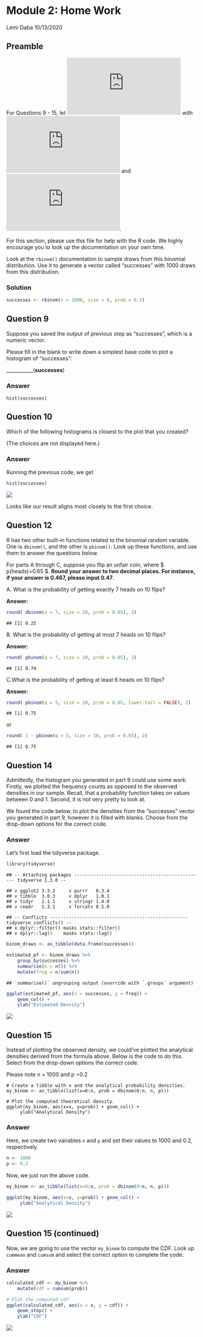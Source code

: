 Module 2: Home Work
================
Lemi Daba
10/13/2020

Preamble
--------

For Questions 9 - 15, let
![X \\sim B(n, p)](https://latex.codecogs.com/png.latex?X%20%5Csim%20B%28n%2C%20p%29 "X \sim B(n, p)")
with ![n = 8](https://latex.codecogs.com/png.latex?n%20%3D%208 "n = 8")
and
![p = 0.2](https://latex.codecogs.com/png.latex?p%20%3D%200.2 "p = 0.2").

For this section, please use this file for help with the R code. We
highly encourage you to look up the documentation on your own time.

Look at the `rbinom()` documentation to sample draws from this binomial
distribution. Use it to generate a vector called “successes” with 1000
draws from this distribution.

### Solution

``` r
successes <- rbinom(n = 1000, size = 8, prob = 0.2)
```

Question 9
----------

Suppose you saved the output of previous step as “successes”, which is a
numeric vector.

Please fill in the blank to write down a simplest base code to plot a
histogram of “successes”:

\_\_\_\_\_\_\_\_\_\_\_(**successes**)

### Answer

    hist(successes)

Question 10
-----------

Which of the following histograms is closest to the plot that you
created?

(The choices are not displayed here.)

### Answer

Running the previous code, we get

``` r
hist(successes)
```

![](Module_2_files/figure-gfm/unnamed-chunk-2-1.png)<!-- -->

Looks like our result aligns most closely to the first choice.

Question 12
-----------

R has two other built-in functions related to the binomial random
variable. One is `dbinom()`, and the other is `pbinom()`. Look up these
functions, and use them to answer the questions below.

For parts A through C, suppose you flip an unfair coin, where $
p(heads)=0.65 $. **Round your answer to two decimal places. For
instance, if your answer is 0.467, please input 0.47**.

A. What is the probability of getting exactly 7 heads on 10 flips?

**Answer:**

``` r
round( dbinom(x = 7, size = 10, prob = 0.65), 2) 
```

    ## [1] 0.25

B. What is the probability of getting at most 7 heads on 10 flips?

**Answer:**

``` r
round( pbinom(q = 7, size = 10, prob = 0.65), 2) 
```

    ## [1] 0.74

C.What is the probability of getting at least 6 heads on 10 flips?

**Answer:**

``` r
round( pbinom(q = 5, size = 10, prob = 0.65, lower.tail = FALSE), 2) 
```

    ## [1] 0.75

or

``` r
round( 1 - pbinom(q = 5, size = 10, prob = 0.65), 2)
```

    ## [1] 0.75

Question 14
-----------

Admittedly, the histogram you generated in part 9 could use some work:
Firstly, we plotted the frequency counts as opposed to the observed
densities in our sample. Recall, that a probability function takes on
values between 0 and 1. Second, it is not very pretty to look at.

We found the code below, to plot the densities from the “successes”
vector you generated in part 9, however it is filled with blanks. Choose
from the drop-down options for the correct code.

### Answer

Let’s first load the tidyverse package.

``` r
library(tidyverse)
```

    ## -- Attaching packages ------------------------------------------------ tidyverse 1.3.0 --

    ## v ggplot2 3.3.2     v purrr   0.3.4
    ## v tibble  3.0.3     v dplyr   1.0.1
    ## v tidyr   1.1.1     v stringr 1.4.0
    ## v readr   1.3.1     v forcats 0.5.0

    ## -- Conflicts --------------------------------------------------- tidyverse_conflicts() --
    ## x dplyr::filter() masks stats::filter()
    ## x dplyr::lag()    masks stats::lag()

``` r
binom_draws <- as_tibble(data.frame(successes))

estimated_pf <- binom_draws %>% 
    group_by(successes) %>% 
    summarise(n = n()) %>% 
    mutate(freq = n/sum(n))
```

    ## `summarise()` ungrouping output (override with `.groups` argument)

``` r
ggplot(estimated_pf, aes(x = successes, y = freq)) +
    geom_col() +
    ylab("Estimated Density")
```

![](Module_2_files/figure-gfm/unnamed-chunk-8-1.png)<!-- -->

Question 15
-----------

Instead of plotting the observed density, we could’ve plotted the
analytical densities derived from the formula above. Below is the code
to do this. Select from the drop-down options the correct code.

Please note n = 1000 and p =0.2

    # Create a tibble with x and the analytical probability densities.
    my_binom <- as_tibble(list(x=0:n, prob = dbinom(0:n, n, p)))

    # Plot the computed theoretical density.
    ggplot(my_binom, aes(x=x, y=prob)) + geom_col() +
         ylab("Analytical Density")

### Answer

Here, we create two vairables `n` and `p` and set their values to 1000
and 0.2, respectively.

``` r
n <- 1000
p <- 0.2
```

Now, we just run the above code.

``` r
my_binom <- as_tibble(list(x=0:n, prob = dbinom(0:n, n, p)))

ggplot(my_binom, aes(x=x, y=prob)) + geom_col() +
     ylab("Analytical Density")
```

![](Module_2_files/figure-gfm/unnamed-chunk-10-1.png)<!-- -->

Question 15 (continued)
-----------------------

Now, we are going to use the vector `my_binom` to compute the CDF. Look
up `cummean` and `cumsum` and select the correct option to complete the
code.

### Answer

``` r
calculated_cdf <- my_binom %>% 
    mutate(cdf = cumsum(prob)) 

# Plot the computed cdf
ggplot(calculated_cdf, aes(x = x, y = cdf)) +
    geom_step() +
    ylab("CDF")
```

![](Module_2_files/figure-gfm/unnamed-chunk-11-1.png)<!-- -->
